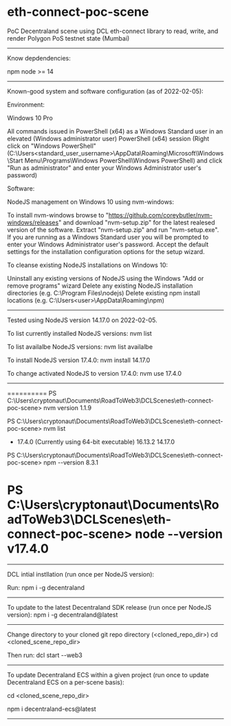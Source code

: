 # eth-connect-poc-scene

PoC Decentraland scene using DCL eth-connect library to read, write, and render Polygon PoS testnet state (Mumbai)

--------------------

Know depdendencies:

npm
node >= 14

--------------------

Known-good system and software configuration (as of 2022-02-05):

Environment:

Windows 10 Pro

All commands issued in PowerShell (x64) as a Windows Standard user in an elevated (Windows administrator user) PowerShell (x64) session
(Right click on "Windows PowerShell" (C:\Users\<standard_user_username>\AppData\Roaming\Microsoft\Windows\Start Menu\Programs\Windows PowerShell\Windows PowerShell) and click "Run as administrator" and enter your Windows Administrator user's password)

Software:

NodeJS management on Windows 10 using nvm-windows:

To install nvm-windows browse to "https://github.com/coreybutler/nvm-windows/releases" and download "nvm-setup.zip" for the latest realesed version of the software.
Extract "nvm-setup.zip" and run "nvm-setup.exe". If you are running as a Windows Standard user you will be prompted to enter your Windows Administrator user's password.
Accept the default settings for the installation configuration options for the setup wizard.

To cleanse existing NodeJS installations on Windows 10:

Uninstall any existing versions of NodeJS using the Windows "Add or remove programs" wizard
Delete any existing NodeJS installation directories (e.g. C:\Program Files\nodejs)
Delete existing npm install locations (e.g. C:\Users\<user>\AppData\Roaming\npm)

--------------------

Tested using NodeJS version 14.17.0 on 2022-02-05.

To list currently installed NodeJS versions:
nvm list

To list availalbe NodeJS versions:
nvm list availalbe

To install NodeJS version 17.4.0:
nvm install 14.17.0

To change activated NodeJS to version 17.4.0:
nvm use 17.4.0

--------------------

==========
PS C:\Users\cryptonaut\Documents\RoadToWeb3\DCLScenes\eth-connect-poc-scene> nvm version
1.1.9

PS C:\Users\cryptonaut\Documents\RoadToWeb3\DCLScenes\eth-connect-poc-scene> nvm list

  * 17.4.0 (Currently using 64-bit executable)
    16.13.2
    14.17.0
	
PS C:\Users\cryptonaut\Documents\RoadToWeb3\DCLScenes\eth-connect-poc-scene> npm --version
8.3.1

PS C:\Users\cryptonaut\Documents\RoadToWeb3\DCLScenes\eth-connect-poc-scene> node --version
v17.4.0
==========

--------------------

DCL intial instllation (run once per NodeJS version):

Run:
npm i -g decentraland

--------------------

To update to the latest Decentraland SDK release (run once per NodeJS version):
npm i -g decentraland@latest

--------------------

Change directory to your cloned git repo directory (<cloned_repo_dir>)
cd <cloned_scene_repo_dir>

Then run:
dcl start --web3

--------------------

To update Decentraland ECS within a given project (run once to update Decentraland ECS on a per-scene basis):

cd <cloned_scene_repo_dir>

npm i decentraland-ecs@latest

--------------------